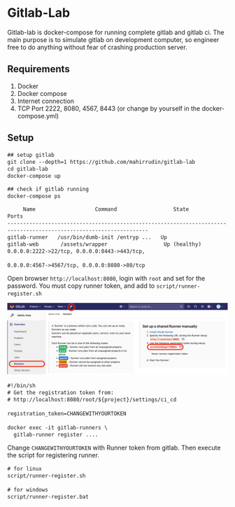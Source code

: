 # Gitlab-Lab
Gitlab-lab is docker-compose for running complete gitlab and gitlab ci. The main purpose is to simulate gitlab on development computer, so engineer free to do anything without fear of crashing production server.

## Requirements
1. Docker
2. Docker compose
3. Internet connection
4. TCP Port 2222, 8080, 4567, 8443 (or change by yourself in the docker-compose.yml)

## Setup

```
## setup gitlab
git clone --depth=1 https://github.com/mahirrudin/gitlab-lab
cd gitlab-lab
docker-compose up
```
```
## check if gitlab running
docker-compose ps
```
```
     Name                   Command                  State                             Ports
-------------------------------------------------------------------------------------------------------------------
gitlab-runner   /usr/bin/dumb-init /entryp ...   Up
gitlab-web       /assets/wrapper                  Up (healthy)   0.0.0.0:2222->22/tcp, 0.0.0.0:8443->443/tcp,
                                                                 0.0.0.0:4567->4567/tcp, 0.0.0.0:8080->80/tcp
```
Open browser `http://localhost:8080`, login with `root` and set for the password. You must copy runner token, and add to `script/runner-register.sh`

![](runner-token.png)

```
#!/bin/sh
# Get the registration token from:
# http://localhost:8080/root/${project}/settings/ci_cd

registration_token=CHANGEWITHYOURTOKEN

docker exec -it gitlab-runners \
  gitlab-runner register ....
```
Change `CHANGEWITHYOURTOKEN` with Runner token from gitlab. Then execute the script for registering runner.

```
# for linux
script/runner-register.sh

# for windows
script/runner-register.bat
```
